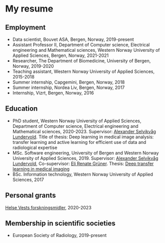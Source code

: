 ---
---
# My resume

## Employment

<ul>
<li> Data scientist, Bouvet ASA, Bergen, Norway, 2019-present</li>
<li> Assistant Professor II, Department of Computer science, Electrical engineering and Mathematical sciences, Western Norway University of Applied Sciences, Bergen, Norway, 2021-2021</li>
<li> Researcher, The Department of Biomedicine, University of Bergen, Norway, 2019-2020</li>
<li> Teaching assistant, Western Norway University of Applied Sciences, 2015-2018</li>
<li> Summer internship, Capgemini, Bergen, Norway, 2018</li>
<li> Summer internship, Nordea Liv, Bergen, Norway, 2017</li>
<li> Internship, Vizrt, Bergen, Norway, 2016</li>
</ul>

## Education
<ul>
<li> PhD student, Western Norway University of Applied Sciences, Department of Computer science, Electrical engineering and Mathematical sciences, 2020-2023. Supervisor: <a href= "https://alexander.lundervold.com/"> Alexander Selvikvåg Lundervold</a>. Title of thesis: Deep learning in medical image analysis: transfer learning and active learning for efficient use of data and radiological expertise </li>
 
<li>MSc. Software engineering, University of Bergen and Western Norway University of Applied Sciences, 2019. Supervisor: <a href= "https://alexander.lundervold.com/"> Alexander Selvikvåg Lundervold</a>, Co-supervisor: <a href="https://www.uib.no/personer/Eli.Renate.Gruner"> Eli Renate Grüner</a>. Thesis: <a href="http://bora.uib.no/bitstream/handle/1956/20849/Deep_transfer_learning_in_medical_imaging.pdf">Deep transfer learning in medical imaging</a>
 </li>
<li>BSc. Information technology, Western Norway University of Applied Sciences, 2017 </li>
</ul>

## Personal grants 
<a href="https://helse-vest.no/nyheiter/nyheiter-2019/tildeling-av-helse-vests-forskingsmidlar-2020"> Helse Vests forskningsmidler</a>, 2020-2023

## Membership in scientific societies
<ul>
<li> European Society of Radiology, 2019-present </li>
</ul>

